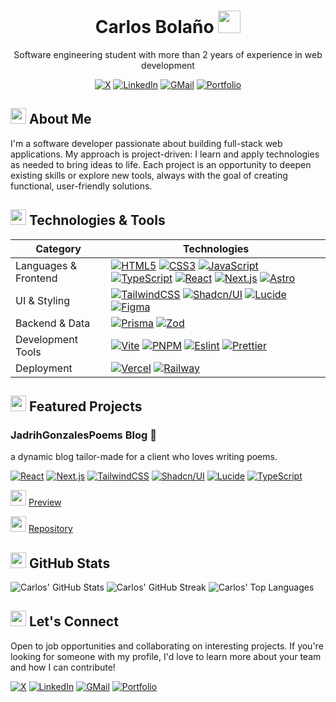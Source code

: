 <div align="center">

# Carlos Bolaño <img src="https://cdn.animated-fluent-emojis.com/webp/People/mantechie.webp" width="36" height="36" />
Software engineering student with more than 2 years of experience
in web development

[![X][X Badge]][X URL]
[![LinkedIn][LinkedIn Badge]][LinkedIn URL]
[![GMail][GMail Badge]][GMail URL]
[![Portfolio][Portfolio Badge]][Portfolio URL]


</div>

## <img src="https://cdn.animated-fluent-emojis.com/webp/Travel%20and%20places/launch.webp" width="25" height="25" /> About Me

I'm a software developer passionate about building full-stack web applications. My approach is project-driven: I learn and apply technologies as needed to bring ideas to life. Each project is an opportunity to deepen existing skills or explore new tools, always with the goal of creating functional, user-friendly solutions.

## <img src="https://cdn.animated-fluent-emojis.com/webp/Objects/1f6e0_hammerandwrench.webp" width="25" height="25" /> Technologies & Tools

| Category             | Technologies                                                                                                                                                                                                                                                                                                                 |
| -------------------- | ---------------------------------------------------------------------------------------------------------------------------------------------------------------------------------------------------------------------------------------------------------------------------------------------------------------------------- |
| Languages & Frontend | [![HTML5][HTML5 Badge]][HTML5 URL] [![CSS3][CSS3 Badge]][CSS3 URL] [![JavaScript][JavaScript Badge]][JavaScript URL] [![TypeScript][TypeScript Badge]][TypeScript URL] [![React][React Badge]][React URL] [![Next.js][Next.js Badge]][Next.js URL] [![Astro][Astro Badge]][Astro URL] |
| UI & Styling         | [![TailwindCSS][TailwindCSS Badge]][TailwindCSS URL] [![Shadcn/UI][Shadcn/UI Badge]][Shadcn/UI URL] [![Lucide][Lucide Badge]][Lucide URL] [![Figma][Figma Badge]][Figma URL] |
| Backend & Data       | [![Prisma][Prisma Badge]][Prisma URL] [![Zod][Zod Badge]][Zod URL] |
| Development Tools    | [![Vite][Vite Badge]][Vite URL] [![PNPM][PNPM Badge]][PNPM URL] [![Eslint][Eslint Badge]][Eslint URL] [![Prettier][Prettier Badge]][Prettier URL] |
| Deployment           | [![Vercel][Vercel Badge]][Vercel URL] [![Railway][Railway Badge]][Railway URL] |

## <img src="https://cdn.animated-fluent-emojis.com/webp/Objects/1f4bc_briefcase.webp" width="25" height="25" /> Featured Projects

### JadrihGonzalesPoems Blog 📝

a dynamic blog tailor-made for a client who loves writing poems.

[![React][React Badge]][React URL]
[![Next.js][Next.js Badge]][Next.js URL]
[![TailwindCSS][TailwindCSS Badge]][TailwindCSS URL]
[![Shadcn/UI][Shadcn/UI Badge]][Shadcn/UI URL]
[![Lucide][Lucide Badge]][Lucide URL]
[![TypeScript][TypeScript Badge]][TypeScript URL]

<img src="https://cdn.animated-fluent-emojis.com/webp/Objects/1f4e6_package.webp" width="25" height="25" /> [Preview][JadirhGonzales URL]

<img src="https://cdn.animated-fluent-emojis.com/webp/Objects/1f517_linksymbol.webp" width="25" height="25" /> [Repository][JadirhGonzales Repo URL]

## <img src="https://cdn.animated-fluent-emojis.com/webp/Objects/1f4ca_barchart.webp" width="25" height="25" /> GitHub Stats

![Carlos' GitHub Stats](https://github-readme-stats.vercel.app/api?username=Carlos-Bolano&show_icons=true&theme=github_dark)
![Carlos' GitHub Streak](https://streak-stats.demolab.com/?user=Carlos-Bolano&theme=github-dark-blue)
![Carlos' Top Languages](https://github-readme-stats.vercel.app/api/top-langs/?username=Carlos-Bolano&layout=compact&theme=github_dark)

## <img src="https://cdn.animated-fluent-emojis.com/webp/Hand%20gestures/handshake.webp" width="25" height="25" /> Let's Connect

Open to job opportunities and collaborating on interesting projects. If you're looking for someone with my profile, I'd love to learn more about your team and how I can contribute!

[![X][X Badge]][X URL]
[![LinkedIn][LinkedIn Badge]][LinkedIn URL]
[![GMail][GMail Badge]][GMail URL]
[![Portfolio][Portfolio Badge]][Portfolio URL]

[X Badge]: https://img.shields.io/badge/X-000000.svg?style=for-the-badge&logo=X&logoColor=white
[X URL]: https://x.com/AndryOre
[LinkedIn Badge]: https://img.shields.io/badge/LinkedIn-0A66C2.svg?style=for-the-badge&logo=LinkedIn&logoColor=white
[LinkedIn URL]: https://linkedin.com/in/carlos-bola%C3%B1o-716926191/
[GMail Badge]: https://img.shields.io/badge/Gmail-EA4335.svg?style=for-the-badge&logo=Gmail&logoColor=white
[GMail URL]: mailto:carlostutos828@gmail.com
[Portfolio badge]:https://img.shields.io/badge/Portfolio-000000.svg?style=for-the-badge&logo=portfolio&logoColor=white
[Portfolio URL]: https://carlos-bolano.vercel.app

[JadirhGonzales URL]: https://jadirhgonzalezpoems.vercel.app/
[JadirhGonzales Repo URL]: https://github.com/Carlos-Bolano/JadirhGonzalezPoems

[HTML5 Badge]: https://img.shields.io/badge/HTML5-E34F26.svg?style=for-the-badge&logo=HTML5&logoColor=white
[HTML5 URL]: https://developer.mozilla.org/en-US/docs/Glossary/HTML5
[CSS3 Badge]: https://img.shields.io/badge/CSS3-1572B6.svg?style=for-the-badge&logo=CSS3&logoColor=white
[CSS3 URL]: https://developer.mozilla.org/en-US/docs/Web/CSS
[JavaScript Badge]: https://img.shields.io/badge/JavaScript-F7DF1E.svg?style=for-the-badge&logo=JavaScript&logoColor=black
[JavaScript URL]: https://developer.mozilla.org/en-US/docs/Web/JavaScript
[TypeScript Badge]: https://img.shields.io/badge/TypeScript-3178C6.svg?style=for-the-badge&logo=TypeScript&logoColor=white
[TypeScript URL]: https://www.typescriptlang.org/
[React Badge]: https://img.shields.io/badge/React-61DAFB.svg?style=for-the-badge&logo=React&logoColor=black
[React URL]: https://react.dev/
[Next.js Badge]: https://img.shields.io/badge/Next.js-000000.svg?style=for-the-badge&logo=nextdotjs&logoColor=white
[Next.js URL]: https://nextjs.org/
[Astro Badge]: https://img.shields.io/badge/Astro-BC52EE.svg?style=for-the-badge&logo=Astro&logoColor=white
[Astro URL]: https://astro.build/
[TailwindCSS Badge]: https://img.shields.io/badge/Tailwind%20CSS-06B6D4.svg?style=for-the-badge&logo=Tailwind-CSS&logoColor=white
[TailwindCSS URL]: https://tailwindcss.com/
[i18next Badge]: https://img.shields.io/badge/i18next-26A69A.svg?style=for-the-badge&logo=i18next&logoColor=white
[i18next URL]: https://i18next.com/
[Vite Badge]: https://img.shields.io/badge/Vite-646CFF.svg?style=for-the-badge&logo=Vite&logoColor=white
[Vite URL]: https://vitejs.dev/
[Eslint Badge]: https://img.shields.io/badge/ESLint-4B32C3.svg?style=for-the-badge&logo=ESLint&logoColor=white
[Eslint URL]: https://eslint.org/
[Prettier Badge]: https://img.shields.io/badge/Prettier-F7B93E.svg?style=for-the-badge&logo=Prettier&logoColor=black
[Prettier URL]: https://prettier.io/
[Vercel Badge]: https://img.shields.io/badge/Vercel-000000.svg?style=for-the-badge&logo=Vercel&logoColor=white
[Vercel URL]: https://vercel.com/
[Railway Badge]: https://img.shields.io/badge/Railway-0B0D0E.svg?style=for-the-badge&logo=Railway&logoColor=white
[Railway URL]: https://railway.app/
[Figma Badge]: https://img.shields.io/badge/Figma-F24E1E.svg?style=for-the-badge&logo=Figma&logoColor=white
[Figma URL]: https://www.figma.com/
[Shadcn/UI Badge]: https://img.shields.io/badge/shadcn/ui-000000.svg?style=for-the-badge&logo=shadcn/ui&logoColor=white
[Shadcn/UI URL]: https://ui.shadcn.com/
[Lucide Badge]: https://img.shields.io/badge/Lucide-f67373.svg?style=for-the-badge&logo=lucide&logoColor=white
[Lucide URL]: https://lucide.dev/
[Prisma Badge]: https://img.shields.io/badge/Prisma-2D3748.svg?style=for-the-badge&logo=Prisma&logoColor=white
[Prisma URL]: https://www.prisma.io/
[Zod Badge]: https://img.shields.io/badge/Zod-3E67B1.svg?style=for-the-badge&logo=Zod&logoColor=white
[Zod URL]: https://zod.dev/
[Conventional Commits Badge]: https://img.shields.io/badge/Conventional%20Commits-FE5196.svg?style=for-the-badge&logo=Conventional-Commits&logoColor=white
[Conventional Commits URL]: https://www.conventionalcommits.org/en/v1.0.0/
[PNPM Badge]: https://img.shields.io/badge/pnpm-F69220.svg?style=for-the-badge&logo=pnpm&logoColor=white
[PNPM URL]: https://pnpm.io/
